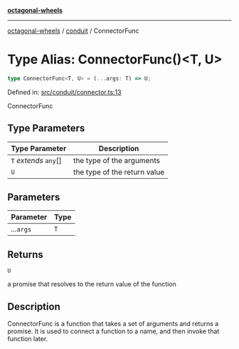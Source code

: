 [**octagonal-wheels**](../../../../README.md)

***

[octagonal-wheels](../../../../globals.md) / [conduit](../README.md) / ConnectorFunc

# Type Alias: ConnectorFunc()\<T, U\>

```ts
type ConnectorFunc<T, U> = (...args: T) => U;
```

Defined in: [src/conduit/connector.ts:13](https://github.com/vrtmrz/octagonal-wheels/blob/main/src/conduit/connector.ts#L13)

ConnectorFunc

## Type Parameters

| Type Parameter | Description |
| ------ | ------ |
| `T` *extends* `any`[] | the type of the arguments |
| `U` | the type of the return value |

## Parameters

| Parameter | Type |
| ------ | ------ |
| ...`args` | `T` |

## Returns

`U`

a promise that resolves to the return value of the function

## Description

ConnectorFunc is a function that takes a set of arguments and returns a promise.
It is used to connect a function to a name, and then invoke that function later.
